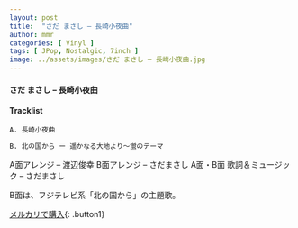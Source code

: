 ```yaml
---
layout: post
title:  "さだ まさし – 長崎小夜曲"
author: mmr
categories: [ Vinyl ]
tags: [ JPop, Nostalgic, 7inch ]
image: ../assets/images/さだ まさし – 長崎小夜曲.jpg
---
```


#### さだ まさし – 長崎小夜曲

#### Tracklist
```md
A. 長崎小夜曲 

B. 北の国から ー 遥かなる大地より〜蛍のテーマ
```

A面アレンジ – 渡辺俊幸 B面アレンジ – さだまさし
A面・B面 歌詞＆ミュージック – さだまさし

B面は、フジテレビ系「北の国から」の主題歌。

[メルカリで購入](https://jp.mercari.com/item/m45483880939){: .button1}

